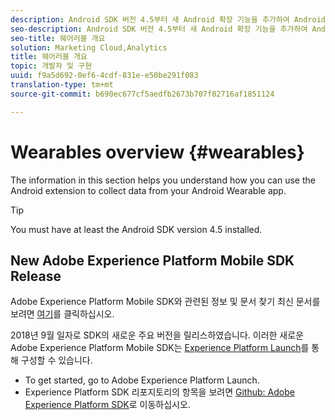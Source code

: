 ```yaml
---
description: Android SDK 버전 4.5부터 새 Android 확장 기능을 추가하여 Android 웨어러블 앱의 데이터를 수집할 수 있도록 했습니다.
seo-description: Android SDK 버전 4.5부터 새 Android 확장 기능을 추가하여 Android 웨어러블 앱의 데이터를 수집할 수 있도록 했습니다.
seo-title: 웨어러블 개요
solution: Marketing Cloud,Analytics
title: 웨어러블 개요
topic: 개발자 및 구현
uuid: f9a5d692-0ef6-4cdf-831e-e50be291f083
translation-type: tm+mt
source-git-commit: b690ec677cf5aedfb2673b707f82716af1851124

---
```



# Wearables overview {#wearables}

The information in this section helps you understand how you can use the Android extension to collect data from your Android Wearable app.

>[!TIP]
>
>You must have at least the Android SDK version 4.5 installed.

## New Adobe Experience Platform Mobile SDK Release

Adobe Experience Platform Mobile SDK와 관련된 정보 및 문서 찾기 최신 문서를 보려면 [여기](https://aep-sdks.gitbook.io/docs/)를 클릭하십시오.

2018년 9월 일자로 SDK의 새로운 주요 버전을 릴리스하였습니다. 이러한 새로운 Adobe Experience Platform Mobile SDK는 [Experience Platform Launch](https://www.adobe.com/experience-platform/launch.html)를 통해 구성할 수 있습니다.

* To get started, go to Adobe Experience Platform Launch.
* Experience Platform SDK 리포지토리의 항목을 보려면 [Github: Adobe Experience Platform SDK](https://github.com/Adobe-Marketing-Cloud/acp-sdks)로 이동하십시오.
